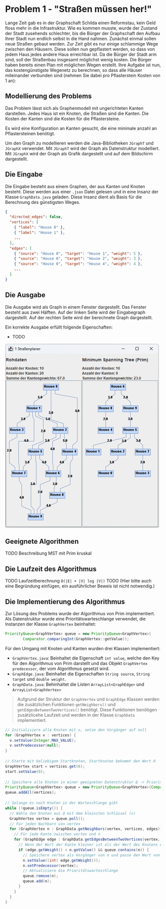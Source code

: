 # Problem 1 - "Straßen müssen her!"

Lange Zeit gab es in der Graphschaft Schilda einen Reformstau, kein Geld floss mehr in die Infrastruktur. Wie es kommen musste, wurde der Zustand der Stadt zusehends schlechter, bis die Bürger der Graphschaft den Aufbau Ihrer Stadt nun endlich selbst in die Hand nahmen. Zunächst einmal sollen neue Straßen gebaut werden. Zur Zeit gibt es nur einige schlammige Wege zwischen den Häusern. Diese sollen nun gepflastert werden, so dass von jedem Haus jedes andere Haus erreichbar ist. Da die Bürger der Stadt arm sind, soll der Straßenbau insgesamt möglichst wenig kosten. Die Bürger haben bereits einen Plan mit möglichen Wegen erstellt. Ihre Aufgabe ist nun, das kostengünstigste Wegenetz zu berechnen, so dass alle Häuser miteinander verbunden sind (nehmen Sie dabei pro Pflasterstein Kosten von 1 an):

## Modellierung des Problems

Das Problem lässt sich als Graphenmodell mit ungerichteten Kanten darstellen. Jedes Haus ist ein Knoten, die Straßen sind die Kanten. Die Kosten der Kanten sind die Kosten für die Pflastersteine. 

Es wird eine Konfiguration an Kanten gesucht, die eine minimale anzahl an Pflastersteinen benötigt.

Um den Graph zu modellieren werden die Java-Bibliotheken `JGraphT` und `JGraphX` verwendet. Mit `JGraphT` wird der Graph als Datenstruktur modelliert. Mit `JGraphX` wird der Graph als Grafik dargestellt und auf dem Bildschirm dargestellt.

## Die Eingabe

Die Eingabe besteht aus einem Graphen, der aus Kanten und Knoten besteht. Diese werden aus einer `.json` Datei gelesen und in eine Insanz der Klasse `GraphData.java` geladen. Diese Insanz dient als Basis für die Berechnung des günstigsten Weges.


``` json
{
  "directed_edges": false,
  "vertices": [
    { "label": "House 0" },
    { "label": "House 1" },
    ...
  ],
  "edges": [
    { "source": "House 0", "target": "House 1", "weight": 5 },
    { "source": "House 0", "target": "House 2", "weight": 3 },
    { "source": "House 0", "target": "House 4", "weight": 4 },
    ...
  ]
}
```

## Die Ausgabe

Die Ausgabe wird als Graph in einem Fenster dargestellt. Das Fenster besteht aus zwei Hälften. Auf der linken Seite wird der Eingabegraph dargestellt. Auf der rechten Seite wird der berechnete Graph dargestellt. 

Ein korrekte Ausgabe erfüllt folgende Eigenschaften:
- TODO

![Problem1](images/problem1.png)

## Geeignete Algorithmen

TODO Beschreibung MST mit Prim kruskal 

## Die Laufzeit des Algorithmus

TODO Laufzeitberechnung `O(|E| + |V| log |V|)`
TODO (Hier bitte auch eine Begründung einfügen, ein ausführlicher Beweis ist nicht notwendig.)

## Die Implementierung des Algorithmus

Zur Lösung des Problems wurde der Algorithmus von Prim implementiert. Als Datenstruktur wurde eine Prioritätswarteschlange verwendet, die Instanzen der Klasse `GraphVertex` beinhaltet: 

``` java
PriorityQueue<GraphVertex> queue = new PriorityQueue<GraphVertex>(
        Comparator.comparingInt(GraphVertex::getValue));
```

Für den Umgang mit Knoten und Kanten wurden drei Klassen implementiert:

- `GraphVertex.java`: Beinhaltet die Eigenschaft `int value`, welche den Key für den Algorithmus von Prim darstellt und das Objekt `GraphVertex predecessor`, der vom Algorithmus gesetzt wird.
- `GraphEdge.java`: Beinhaltet die Eigenschaften `String source`, `String target` und `double weight`.
- `GraphData.java`: Behinhaltet die Listen `ArrayList<GraphEdge>` und `ArrayList<GraphVertex>`

> Aufgrund der Struktur der `GraphVertex` und `GraphEdge` Klassen werden die zusätzlichen Funktionen `getNeighbors()` und `getEdgesBetweenTwoVertices()` benötigt. Diese Funktionen benötigen zusätzlicehe Laufzeit und werden in der Klasse `GraphData` implementiert.


``` java
// Initialisiere alle Knoten mit ∞, setze den Vorgänger auf null
for (GraphVertex v : vertices) {
  v.setValue(Integer.MAX_VALUE);
  v.setPredecessor(null);
}

// Starte mit beliebigem Startknoten, Startknoten bekommt den Wert 0
GraphVertex start = vertices.get(6);
start.setValue(0);

// Speichere alle Knoten in einer geeigneten Datenstruktur Q -> Prioritätswarteschlange
PriorityQueue<GraphVertex> queue = new PriorityQueue<GraphVertex>(Comparator.comparingInt(GraphVertex::getValue));
queue.addAll(vertices);

// Solange es noch Knoten in der Warteschlange gibt
while (!queue.isEmpty()) {
  // Wähle den Knoten aus Q mit dem kleinsten Schlüssel (v)
  GraphVertex vertex = queue.poll();
  // Für jeden Nachbarn von vertex 
  for (GraphVertex n : GraphData.getNeighbors(vertex, vertices, edges)) {
    // Für jede Kante zwischen vertex und n
    for (GraphEdge edge : GraphData.getEdgesBetweenTwoVertices(vertex, n, edges)) {
      // Wenn der Wert der Kante kleiner ist als der Wert des Knotens und der Knoten noch in Q ist
      if (edge.getWeight() < n.getValue() && queue.contains(n)) {
        // Speichere vertex als Vorgänger von n und passe den Wert von n an
        n.setValue((int) edge.getWeight());
        n.setPredecessor(vertex);
        // Aktualisiere die Prioritätswarteschlange
        queue.remove(n);
        queue.add(n);
      }
    }
  }
}
```

